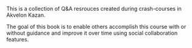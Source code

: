 This is a collection of Q&A resrouces created during crash-courses in Akvelon Kazan. 

The goal of this book is to enable others accomplish this course with or without guidance and improve it over time using social collaboration features.

